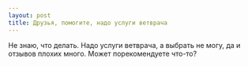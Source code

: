 ```yaml
---
layout: post 
title: Друзья, помогите, надо услуги ветврача 
--- 
```

Не знаю, что делать. Надо услуги ветврача, а выбрать не могу, да и отзывов плохих много. Может порекомендуете что-то?
